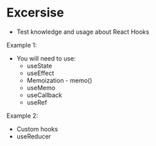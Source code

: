 # Excersise

- Test knowledge and usage about React Hooks

Example 1:

- You will need to use:
  - useState
  - useEffect
  - Memoization - memo()
  - useMemo
  - useCallback
  - useRef

Example 2:

- Custom hooks
- useReducer
